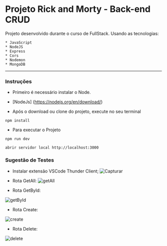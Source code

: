 # Projeto Rick and Morty - Back-end CRUD

Projeto desenvolvido durante o curso de FullStack.
Usando as tecnologias: 

    * JavaScript
    * NodeJS
    * Express
    * Cors
    * Nodemon
    * MongoDB
 

---
### Instruções

* Primeiro é necessário instalar o Node.

* [NodeJs] (https://nodejs.org/en/download/)

* Após o download ou clone do projeto, execute no seu terminal

```
npm install
```

* Para executar o Projeto

```
npm run dev
```

```
abrir servidor local http://localhost:3000
```

### Sugestão de Testes

* Instalar extensão VSCode Thunder Client;
![Capturar](https://user-images.githubusercontent.com/78213513/175385722-155e1f2c-8bed-477d-ac13-853b2f3c0a41.PNG)

* Rota GetAll:
![getAll](https://user-images.githubusercontent.com/78213513/178163147-f79f3734-ac9d-43b8-adc3-9850d6bc730a.PNG)


* Rota GetById:

![getById](https://user-images.githubusercontent.com/78213513/178163152-695c6b0f-d0c8-4f74-8e4a-a292b135fd49.PNG)


* Rota Create:

![create](https://user-images.githubusercontent.com/78213513/178163163-3d7fe44f-d12a-4b90-b550-21577a664146.PNG)

* Rota Delete:

![delete](https://user-images.githubusercontent.com/78213513/178163215-f4ab0346-e342-4fa5-a2fb-de667114344b.PNG)

